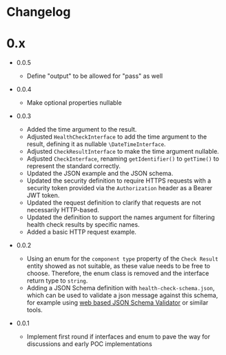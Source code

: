 Changelog
=========

# 0.x

* 0.0.5
  * Define "output" to be allowed for "pass" as well

* 0.0.4
  * Make optional properties nullable

* 0.0.3
  * Added the time argument to the result.
  * Adjusted `HealthCheckInterface` to add the time argument to the result, defining it as nullable `\DateTimeInterface`.
  * Adjusted `CheckResultInterface` to make the time argument nullable.
  * Adjusted `CheckInterface`, renaming `getIdentifier()` to `getTime()` to represent the standard correctly.
  * Updated the JSON example and the JSON schema.
  * Updated the security definition to require HTTPS requests with a security token provided via the `Authorization` header as a Bearer JWT token.
  * Updated the request definition to clarify that requests are not necessarily HTTP-based.
  * Updated the definition to support the names argument for filtering health check results by specific names.
  * Added a basic HTTP request example.

* 0.0.2
  * Using an enum for the `component type` property of the `Check Result`
    entity showed as not suitable, as these value needs to be free to
    choose. Therefore, the enum class is removed and the interface return
    type to `string`.
  * Adding a JSON Schema definition with `health-check-schema.json`, which can be used to validate a json message
    against this schema, for example using [web based JSON Schema Validator](https://www.jsonschemavalidator.net/)
    or similar tools.

* 0.0.1
  * Implement first round if interfaces and enum to pave the way
    for discussions and early POC implementations
